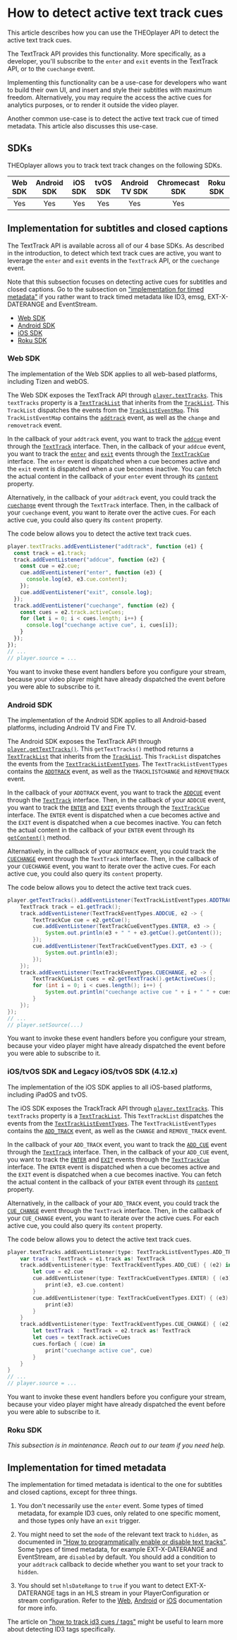 # How to detect active text track cues

This article describes how you can use the THEOplayer API to detect the active text track cues.

The TextTrack API provides this functionality. More specifically, as a developer, you'll subscribe to the `enter` and `exit` events in the TextTrack API, or to the `cuechange` event.

Implementing this functionality can be a use-case for developers who want to build their own UI, and insert and style their subtitles with maximum freedom.
Alternatively, you may require the access the active cues for analytics purposes, or to render it outside the video player.

Another common use-case is to detect the active text track cue of timed metadata. This article also discusses this use-case.

## SDKs

THEOplayer allows you to track text track changes on the following SDKs.

| Web SDK | Android SDK | iOS SDK | tvOS SDK | Android TV SDK | Chromecast SDK | Roku SDK |
| :-----: | :---------: | :-----: | :------: | :------------: | :------------: | -------- |
|   Yes   |     Yes     |   Yes   |   Yes    |      Yes       |      Yes       |          |

## Implementation for subtitles and closed captions

The TextTrack API is available across all of our 4 base SDKs. As described in the introduction, to detect which text track cues are active, you want to leverage the `enter` and `exit` events in the `TextTrack` API, or the `cuechange` event.

Note that this subsection focuses on detecting active cues for subtitles and closed captions.
Go to the subsection on ["implementation for timed metadata"](#implementation-for-timed-metadata) if you rather want to track timed metadata like ID3, emsg, EXT-X-DATERANGE and EventStream.

- [Web SDK](#web-sdk)
- [Android SDK](#android-sdk)
- [iOS SDK](#iostvos-sdk-and-legacy-iostvos-sdk-412x)
- [Roku SDK](#roku-sdk)

### Web SDK

The implementation of the Web SDK applies to all web-based platforms, including Tizen and webOS.

The Web SDK exposes the TextTrack API through [`player.textTracks`](pathname:///theoplayer/v6/api-reference/web/classes/ChromelessPlayer.html#texttracks). This `textTracks` property is a [`TextTrackList`](pathname:///theoplayer/v6/api-reference/web/interfaces/TextTracksList.html) that inherits from the [`TrackList`](pathname:///theoplayer/v6/api-reference/web/interfaces/TrackList.html). This `TrackList` dispatches the events from the [`TrackListEventMap`](pathname:///theoplayer/v6/api-reference/web/interfaces/TrackListEventMap.html). This `TrackListEventMap` contains the [`addtrack`](pathname:///theoplayer/v6/api-reference/web/interfaces/TrackListEventMap.html#change) event, as well as the `change` and `removetrack` event.

In the callback of your `addtrack` event, you want to track the [`addcue`](pathname:///theoplayer/v6/api-reference/web/interfaces/TextTrackEventMap.html#addcue) event through the [`TextTrack`](pathname:///theoplayer/v6/api-reference/web/interfaces/TextTrack.html) interface. Then, in the callback of your `addcue` event, you want to track the [`enter`](pathname:///theoplayer/v6/api-reference/web/interfaces/TextTrackCueEventMap.html#enter) and [`exit`](pathname:///theoplayer/v6/api-reference/web/interfaces/TextTrackCueEventMap.html#exit) events through the [`TextTrackCue`](https://docs.theoplayer.com/api-reference/web/theoplayer.texttrackcue.md) interface. The `enter` event is dispatched when a cue becomes active and the `exit` event is dispatched when a cue becomes inactive. You can fetch the actual content in the callback of your `enter` event through its [`content`](https://docs.theoplayer.com/api-reference/web/theoplayer.texttrackcue.md#content) property.

Alternatively, in the callback of your `addtrack` event, you could track the [`cuechange`](pathname:///theoplayer/v6/api-reference/web/interfaces/TextTrackEventMap.html#cuechange) event through the `TextTrack` interface. Then, in the callback of your `cuechange` event, you want to iterate over the active cues. For each active cue, you could also query its `content` property.

The code below allows you to detect the active text track cues.

```js
player.textTracks.addEventListener("addtrack", function (e1) {
  const track = e1.track;
  track.addEventListener("addcue", function (e2) {
    const cue = e2.cue;
    cue.addEventListener("enter", function (e3) {
      console.log(e3, e3.cue.content);
    });
    cue.addEventListener("exit", console.log);
  });
  track.addEventListener("cuechange", function (e2) {
    const cues = e2.track.activeCues;
    for (let i = 0; i < cues.length; i++) {
      console.log("cuechange active cue", i, cues[i]);
    }
  });
});
// ...
// player.source = ...
```

You want to invoke these event handlers before you configure your stream, because your video player might have already dispatched the event before you were able to subscribe to it.

### Android SDK

The implementation of the Android SDK applies to all Android-based platforms, including Android TV and Fire TV.

The Android SDK exposes the TextTrack API through [`player.getTextTracks()`](pathname:///theoplayer/v6/api-reference/android/com/theoplayer/android/api/player/Player.html#getTextTracks). This `getTextTracks()` method returns a [`TextTrackList`](pathname:///theoplayer/v6/api-reference/android/com/theoplayer/android/api/player/track/texttrack/TextTrackList.html) that inherits from the [`TrackList`](pathname:///theoplayer/v6/api-reference/android/com/theoplayer/android/api/player/track/TrackList.html). This `TrackList` dispatches the events from the [`TextTrackListEventTypes`](pathname:///theoplayer/v6/api-reference/android/com/theoplayer/android/api/event/track/texttrack/list/TextTrackListEventTypes.html). The `TextTrackListEventTypes` contains the [`ADDTRACK`](pathname:///theoplayer/v6/api-reference/android/com/theoplayer/android/api/event/track/texttrack/list/TextTrackListEventTypes.html#ADDTRACK) event, as well as the `TRACKLISTCHANGE` and `REMOVETRACK` event.

In the callback of your `ADDTRACK` event, you want to track the [`ADDCUE`](pathname:///theoplayer/v6/api-reference/android/com/theoplayer/android/api/event/track/texttrack/TextTrackEventTypes.html#ADDCUE) event through the [`TextTrack`](pathname:///theoplayer/v6/api-reference/android/com/theoplayer/android/api/player/track/texttrack/TextTrack.html) interface. Then, in the callback of your `ADDCUE` event, you want to track the [`ENTER`](pathname:///theoplayer/v6/api-reference/android/com/theoplayer/android/api/event/track/texttrack/texttrackcue/TextTrackCueEventTypes.html#ENTER) and [`EXIT`](pathname:///theoplayer/v6/api-reference/android/com/theoplayer/android/api/event/track/texttrack/texttrackcue/TextTrackCueEventTypes.html#EXIT) events through the [`TextTrackCue`](pathname:///theoplayer/v6/api-reference/android/com/theoplayer/android/api/player/track/texttrack/cue/TextTrackCue.html) interface. The `ENTER` event is dispatched when a cue becomes active and the `EXIT` event is dispatched when a cue becomes inactive. You can fetch the actual content in the callback of your `ENTER` event through its [`getContent()`](pathname:///theoplayer/v6/api-reference/android/com/theoplayer/android/api/player/track/texttrack/cue/TextTrackCue.html#getContent--) method.

Alternatively, in the callback of your `ADDTRACK` event, you could track the [`CUECHANGE`](pathname:///theoplayer/v6/api-reference/android/com/theoplayer/android/api/event/track/texttrack/TextTrackEventTypes.html#CUECHANGE) event through the `TextTrack` interface. Then, in the callback of your `CUECHANGE` event, you want to iterate over the active cues. For each active cue, you could also query its `content` property.

The code below allows you to detect the active text track cues.

```java
player.getTextTracks().addEventListener(TextTrackListEventTypes.ADDTRACK, e1 -> {
    TextTrack track = e1.getTrack();
    track.addEventListener(TextTrackEventTypes.ADDCUE, e2 -> {
        TextTrackCue cue = e2.getCue();
        cue.addEventListener(TextTrackCueEventTypes.ENTER, e3 -> {
            System.out.println(e3 + " " + e3.getCue().getContent());
        });
        cue.addEventListener(TextTrackCueEventTypes.EXIT, e3 -> {
            System.out.println(e3);
        });
    });
    track.addEventListener(TextTrackEventTypes.CUECHANGE, e2 -> {
        TextTrackCueList cues = e2.getTextTrack().getActiveCues();
        for (int i = 0; i < cues.length(); i++) {
            System.out.println("cuechange active cue " + i + " " + cues.getItem(i));
        }
    });
});
// ...
// player.setSource(...)
```

You want to invoke these event handlers before you configure your stream, because your video player might have already dispatched the event before you were able to subscribe to it.

### iOS/tvOS SDK and Legacy iOS/tvOS SDK (4.12.x)

The implementation of the iOS SDK applies to all iOS-based platforms, including iPadOS and tvOS.

The iOS SDK exposes the TrackTrack API through [`player.textTracks`](pathname:///theoplayer/v6/api-reference/ios/Classes/THEOplayer.html#/s:13THEOplayerSDK0A0C10textTracksAA13TextTrackList_pvp). This `textTracks` property is a [`TextTrackList`](pathname:///theoplayer/v6/api-reference/ios/Protocols/TextTrackList.html). This `TextTrackList` dispatches the events from the [`TextTrackListEventTypes`](pathname:///theoplayer/v6/api-reference/ios/Structs/TextTrackListEventTypes.html). The `TextTrackListEventTypes` contains the [`ADD_TRACK`](pathname:///theoplayer/v6/api-reference/ios/Structs/TextTrackListEventTypes.html#/s:13THEOplayerSDK23TextTrackListEventTypesV9ADD_TRACKAA0F4TypeCyAA03AdddF0CGvpZ) event, as well as the `CHANGE` and `REMOVE_TRACK` event.

In the callback of your `ADD_TRACK` event, you want to track the [`ADD_CUE`](pathname:///theoplayer/v6/api-reference/ios/Structs/TextTrackEventTypes.html#/s:13THEOplayerSDK19TextTrackEventTypesV7ADD_CUEAA0E4TypeCyAA06AddCueE0CGvpZ) event through the [`TextTrack`](pathname:///theoplayer/v6/api-reference/ios/Protocols/TextTrack.html) interface. Then, in the callback of your `ADD_CUE` event, you want to track the [`ENTER`](pathname:///theoplayer/v6/api-reference/ios/Structs/TextTrackCueEventTypes.html#/s:13THEOplayerSDK22TextTrackCueEventTypesV5ENTERAA0F4TypeCyAA0e5EnterF0CGvpZ) and [`EXIT`](pathname:///theoplayer/v6/api-reference/ios/Structs/TextTrackCueEventTypes.html#/s:13THEOplayerSDK22TextTrackCueEventTypesV4EXITAA0F4TypeCyAA0e4ExitF0CGvpZ) events through the [`TextTrackCue`](pathname:///theoplayer/v6/api-reference/ios/Protocols/TextTrackCue.html) interface. The `ENTER` event is dispatched when a cue becomes active and the `EXIT` event is dispatched when a cue becomes inactive.
You can fetch the actual content in the callback of your `ENTER` event through its [`content`](pathname:///theoplayer/v6/api-reference/ios/Protocols/TextTrackCue.html#/s:13THEOplayerSDK12TextTrackCueP7contentypSgvp) property.

Alternatively, in the callback of your `ADD_TRACK` event, you could track the [`CUE_CHANGE`](pathname:///theoplayer/v6/api-reference/ios/Structs/TextTrackEventTypes.html#/s:13THEOplayerSDK19TextTrackEventTypesV10CUE_CHANGEAA0E4TypeCyAA09CueChangeE0CGvpZ) event through the `TextTrack` interface. Then, in the callback of your `CUE_CHANGE` event, you want to iterate over the active cues. For each active cue, you could also query its `content` property.

The code below allows you to detect the active text track cues.

```swift
player.textTracks.addEventListener(type: TextTrackListEventTypes.ADD_TRACK) { (e1) in
    var track : TextTrack = e1.track as! TextTrack
    track.addEventListener(type: TextTrackEventTypes.ADD_CUE) { (e2) in
        let cue = e2.cue
        cue.addEventListener(type: TextTrackCueEventTypes.ENTER) { (e3) in
            print(e3, e3.cue.content)
        }
        cue.addEventListener(type: TextTrackCueEventTypes.EXIT) { (e3) in
            print(e3)
        }
    }
    track.addEventListener(type: TextTrackEventTypes.CUE_CHANGE) { (e2) in
        let textTrack : TextTrack = e2.track as! TextTrack
        let cues = textTrack.activeCues
        cues.forEach { (cue) in
            print("cuechange active cue", cue)
        }
    }
}
// ...
// player.source = ...
```

You want to invoke these event handlers before you configure your stream, because your video player might have already dispatched the event before you were able to subscribe to it.

### Roku SDK

_This subsection is in maintenance. Reach out to our team if you need help._

## Implementation for timed metadata

The implementation for timed metadata is identical to the one for subtitles and closed captions, except for three things.

1. You don't necessarily use the `enter` event.
   Some types of timed metadata, for example ID3 cues, only related to one specific moment, and those types only have an `exit` trigger.

2. You might need to set the `mode` of the relevant text track to `hidden`, as documented in ["How to programmatically enable or disable text tracks"](03-how-to-programmatically-disable-text-tracks.md).
   Some types of timed metadata, for example EXT-X-DATERANGE and EventStream, are `disabled` by default. You should add a condition to your `addtrack` callback to decide whether you want to set your track to `hidden`.

3. You should set `hlsDateRange` to `true` if you want to detect EXT-X-DATERANGE tags in an HLS stream in your PlayerConfiguration or stream configuration. Refer to the [Web](pathname:///theoplayer/v6/api-reference/web/interfaces/PlayerConfiguration.html#hlsDateRange), [Android](<pathname:///theoplayer/v6/api-reference/android/com/theoplayer/android/api/THEOplayerConfig.Builder.html#hlsDateRange(boolean)>) or [iOS](pathname:///theoplayer/v6/api-reference/ios/Classes/THEOplayerConfiguration.html) documentation for more info.

The article on ["how to track id3 cues / tags"](06-how-to-track-id3-cues-tags.md) might be useful to learn more about detecting ID3 tags specifically.
